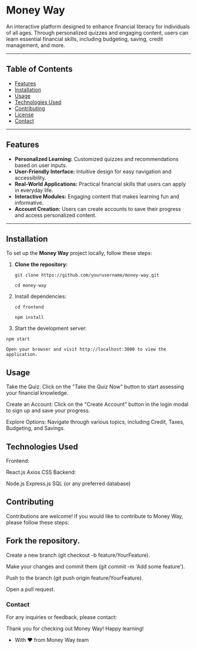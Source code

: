 # Money Way

An interactive platform designed to enhance financial literacy for individuals of all ages. Through personalized quizzes and engaging content, users can learn essential financial skills, including budgeting, saving, credit management, and more.

---

## Table of Contents

- [Features](#features)
- [Installation](#installation)
- [Usage](#usage)
- [Technologies Used](#technologies-used)
- [Contributing](#contributing)
- [License](#license)
- [Contact](#contact)

---

## Features

- **Personalized Learning:** Customized quizzes and recommendations based on user inputs.
- **User-Friendly Interface:** Intuitive design for easy navigation and accessibility.
- **Real-World Applications:** Practical financial skills that users can apply in everyday life.
- **Interactive Modules:** Engaging content that makes learning fun and informative.
- **Account Creation:** Users can create accounts to save their progress and access personalized content.

---

## Installation

To set up the **Money Way** project locally, follow these steps:

1. **Clone the repository:**

   `git clone https://github.com/yourusername/money-way.git`
   
   `cd money-way`

2. Install dependencies:

   `cd frontend`

   `npm install`

4. Start the development server:

  `npm start`
  
  `Open your browser and visit http://localhost:3000 to view the application.`

## Usage
Take the Quiz: Click on the "Take the Quiz Now" button to start assessing your financial knowledge.

Create an Account: Click on the "Create Account" button in the login modal to sign up and save your progress.

Explore Options: Navigate through various topics, including Credit, Taxes, Budgeting, and Savings.

## Technologies Used
Frontend:

React.js
Axios
CSS
Backend:

Node.js
Express.js
SQL (or any preferred database)

## Contributing
Contributions are welcome! If you would like to contribute to Money Way, please follow these steps:

## Fork the repository.
Create a new branch (git checkout -b feature/YourFeature).

Make your changes and commit them (git commit -m 'Add some feature').

Push to the branch (git push origin feature/YourFeature).

Open a pull request.

### Contact
For any inquiries or feedback, please contact:

Thank you for checking out Money Way! Happy learning!

- With ❤️ from Money Way team
